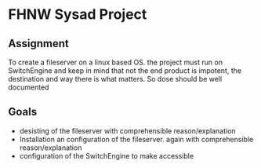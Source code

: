 # FHNW Sysad Project 

## Assignment
To create a fileserver on a linux based OS. the project must run on SwitchEngine and keep in mind that not the end product is impotent, the destination  and way there is what matters. So dose should be well documented

## Goals

* desisting of the fileserver with comprehensible reason/explanation
* Installation an configuration of the fileserver. again with comprehensible reason/explanation
* configuration of the SwitchEngine to make accessible